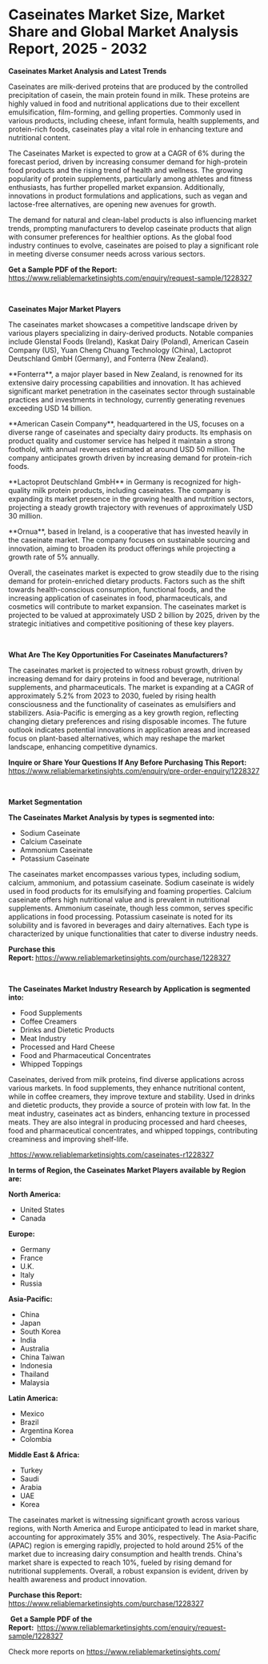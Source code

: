 <p><h1>Caseinates Market Size, Market Share and Global Market Analysis Report, 2025 - 2032</h1></p><p><strong>Caseinates Market Analysis and Latest Trends</strong></p>
<p><p>Caseinates are milk-derived proteins that are produced by the controlled precipitation of casein, the main protein found in milk. These proteins are highly valued in food and nutritional applications due to their excellent emulsification, film-forming, and gelling properties. Commonly used in various products, including cheese, infant formula, health supplements, and protein-rich foods, caseinates play a vital role in enhancing texture and nutritional content.</p><p>The Caseinates Market is expected to grow at a CAGR of 6% during the forecast period, driven by increasing consumer demand for high-protein food products and the rising trend of health and wellness. The growing popularity of protein supplements, particularly among athletes and fitness enthusiasts, has further propelled market expansion. Additionally, innovations in product formulations and applications, such as vegan and lactose-free alternatives, are opening new avenues for growth. </p><p>The demand for natural and clean-label products is also influencing market trends, prompting manufacturers to develop caseinate products that align with consumer preferences for healthier options. As the global food industry continues to evolve, caseinates are poised to play a significant role in meeting diverse consumer needs across various sectors.</p></p>
<p><strong>Get a Sample PDF of the Report:&nbsp;</strong> <a href="https://www.reliablemarketinsights.com/enquiry/request-sample/1228327?utm_campaign=2130&utm_medium=2&utm_source=Github&utm_content=ia&utm_term=14022025&utm_id=caseinates">https://www.reliablemarketinsights.com/enquiry/request-sample/1228327</a></p>
<p>&nbsp;</p>
<p><strong>Caseinates Major Market Players</strong></p>
<p><p>The caseinates market showcases a competitive landscape driven by various players specializing in dairy-derived products. Notable companies include Glenstal Foods (Ireland), Kaskat Dairy (Poland), American Casein Company (US), Yuan Cheng Chuang Technology (China), Lactoprot Deutschland GmbH (Germany), and Fonterra (New Zealand).</p><p>**Fonterra**, a major player based in New Zealand, is renowned for its extensive dairy processing capabilities and innovation. It has achieved significant market penetration in the caseinates sector through sustainable practices and investments in technology, currently generating revenues exceeding USD 14 billion.</p><p>**American Casein Company**, headquartered in the US, focuses on a diverse range of caseinates and specialty dairy products. Its emphasis on product quality and customer service has helped it maintain a strong foothold, with annual revenues estimated at around USD 50 million. The company anticipates growth driven by increasing demand for protein-rich foods.</p><p>**Lactoprot Deutschland GmbH** in Germany is recognized for high-quality milk protein products, including caseinates. The company is expanding its market presence in the growing health and nutrition sectors, projecting a steady growth trajectory with revenues of approximately USD 30 million. </p><p>**Ornua**, based in Ireland, is a cooperative that has invested heavily in the caseinate market. The company focuses on sustainable sourcing and innovation, aiming to broaden its product offerings while projecting a growth rate of 5% annually.</p><p>Overall, the caseinates market is expected to grow steadily due to the rising demand for protein-enriched dietary products. Factors such as the shift towards health-conscious consumption, functional foods, and the increasing application of caseinates in food, pharmaceuticals, and cosmetics will contribute to market expansion. The caseinates market is projected to be valued at approximately USD 2 billion by 2025, driven by the strategic initiatives and competitive positioning of these key players.</p></p>
<p>&nbsp;</p>
<p><strong>What Are The Key Opportunities For Caseinates Manufacturers?</strong></p>
<p><p>The caseinates market is projected to witness robust growth, driven by increasing demand for dairy proteins in food and beverage, nutritional supplements, and pharmaceuticals. The market is expanding at a CAGR of approximately 5.2% from 2023 to 2030, fueled by rising health consciousness and the functionality of caseinates as emulsifiers and stabilizers. Asia-Pacific is emerging as a key growth region, reflecting changing dietary preferences and rising disposable incomes. The future outlook indicates potential innovations in application areas and increased focus on plant-based alternatives, which may reshape the market landscape, enhancing competitive dynamics.</p></p>
<p><strong>Inquire or Share Your Questions If Any Before Purchasing This Report:</strong> <a href="https://www.reliablemarketinsights.com/enquiry/pre-order-enquiry/1228327?utm_campaign=2130&utm_medium=2&utm_source=Github&utm_content=ia&utm_term=14022025&utm_id=caseinates">https://www.reliablemarketinsights.com/enquiry/pre-order-enquiry/1228327</a></p>
<p>&nbsp;</p>
<p><strong>Market Segmentation</strong></p>
<p><strong>The Caseinates Market Analysis by types is segmented into:</strong></p>
<p><ul><li>Sodium Caseinate</li><li>Calcium Caseinate</li><li>Ammonium Caseinate</li><li>Potassium Caseinate</li></ul></p>
<p><p>The caseinates market encompasses various types, including sodium, calcium, ammonium, and potassium caseinate. Sodium caseinate is widely used in food products for its emulsifying and foaming properties. Calcium caseinate offers high nutritional value and is prevalent in nutritional supplements. Ammonium caseinate, though less common, serves specific applications in food processing. Potassium caseinate is noted for its solubility and is favored in beverages and dairy alternatives. Each type is characterized by unique functionalities that cater to diverse industry needs.</p></p>
<p><strong>Purchase this Report:&nbsp;</strong><a href="https://www.reliablemarketinsights.com/purchase/1228327?utm_campaign=2130&utm_medium=2&utm_source=Github&utm_content=ia&utm_term=14022025&utm_id=caseinates">https://www.reliablemarketinsights.com/purchase/1228327</a></p>
<p>&nbsp;</p>
<p><strong>The Caseinates Market Industry Research by Application is segmented into:</strong></p>
<p><ul><li>Food Supplements</li><li>Coffee Creamers</li><li>Drinks and Dietetic Products</li><li>Meat Industry</li><li>Processed and Hard Cheese</li><li>Food and Pharmaceutical Concentrates</li><li>Whipped Toppings</li></ul></p>
<p><p>Caseinates, derived from milk proteins, find diverse applications across various markets. In food supplements, they enhance nutritional content, while in coffee creamers, they improve texture and stability. Used in drinks and dietetic products, they provide a source of protein with low fat. In the meat industry, caseinates act as binders, enhancing texture in processed meats. They are also integral in producing processed and hard cheeses, food and pharmaceutical concentrates, and whipped toppings, contributing creaminess and improving shelf-life.</p></p>
<p><a href="https://www.reliablemarketinsights.com/caseinates-r1228327?utm_campaign=2130&utm_medium=2&utm_source=Github&utm_content=ia&utm_term=14022025&utm_id=caseinates">&nbsp;https://www.reliablemarketinsights.com/caseinates-r1228327</a></p>
<p><strong>In terms of Region, the Caseinates Market Players available by Region are:</strong></p>
<p>
    <p> <strong> North America: </strong>
        <ul>
            <li>United States</li>
            <li>Canada</li>
        </ul>
        </p> 
    <p> <strong> Europe: </strong>
        <ul>
            <li>Germany</li>
            <li>France</li>
            <li>U.K.</li>
            <li>Italy</li>
            <li>Russia</li>
        </ul>
        </p> 
    <p> <strong> Asia-Pacific: </strong>
        <ul>
            <li>China</li>
            <li>Japan</li>
            <li>South Korea</li>
            <li>India</li>
            <li>Australia</li>
            <li>China Taiwan</li>
            <li>Indonesia</li>
            <li>Thailand</li>
            <li>Malaysia</li>
        </ul>
        </p> 
    <p> <strong> Latin America: </strong>
        <ul>
            <li>Mexico</li>
            <li>Brazil</li>
            <li>Argentina Korea</li>
            <li>Colombia</li>
        </ul>
        </p> 
    <p> <strong> Middle East & Africa: </strong>
        <ul>
            <li>Turkey</li>
            <li>Saudi</li>
            <li>Arabia</li>
            <li>UAE</li>
            <li>Korea</li>
        </ul>
    </p>
    </p>
<p><p>The caseinates market is witnessing significant growth across various regions, with North America and Europe anticipated to lead in market share, accounting for approximately 35% and 30%, respectively. The Asia-Pacific (APAC) region is emerging rapidly, projected to hold around 25% of the market due to increasing dairy consumption and health trends. China's market share is expected to reach 10%, fueled by rising demand for nutritional supplements. Overall, a robust expansion is evident, driven by health awareness and product innovation.</p></p>
<p><strong>Purchase this Report: </strong><a href="https://www.reliablemarketinsights.com/purchase/1228327?utm_campaign=2130&utm_medium=2&utm_source=Github&utm_content=ia&utm_term=14022025&utm_id=caseinates">https://www.reliablemarketinsights.com/purchase/1228327</a></p>
<p>&nbsp;<strong>Get a Sample PDF of the Report:&nbsp;&nbsp;</strong><a href="https://www.reliablemarketinsights.com/enquiry/request-sample/1228327?utm_campaign=2130&utm_medium=2&utm_source=Github&utm_content=ia&utm_term=14022025&utm_id=caseinates">https://www.reliablemarketinsights.com/enquiry/request-sample/1228327</a></p>
<p><strong></strong></p>
<p>Check more reports on <a href="https://www.reliablemarketinsights.com/?utm_campaign=2130&utm_medium=2&utm_source=Github&utm_content=ia&utm_term=14022025&utm_id=caseinates">https://www.reliablemarketinsights.com/</a></p>